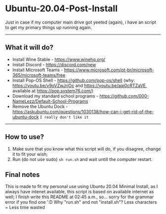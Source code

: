 # Ubuntu-20.04-Post-Install
Just in case if my computer main drive got yeeted (again), i have an script to get my primary things up running again.

---

## What it will do?

- Install Wine Stable - https://www.winehq.org/
- Install Discord - https://discord.com/new
- Install Microsoft Teams - https://www.microsoft.com/pt-br/microsoft-365/microsoft-teams/free
- Install Pop-OS Shell - https://github.com/pop-os/shell (why: https://youtu.be/v9oVZwJrjOc and https://youtu.be/aqj0cRTZaVE, available at https://pop.system76.com/)
- Download my standard school programs - https://github.com/000-NameLezz/Default-School-Programs
- Remove the Ubuntu Dock - https://askubuntu.com/questions/1030138/how-can-i-get-rid-of-the-ubuntu-dock `I really don't like it`

---

## How to use?

1. Make sure that you know what this script will do, if you disagree, change it to fit your wish;
2. Run (do not use sudo) `sh run.sh` and wait untill the computer restart.

## Final notes

This is made to fit my personal use using Ubuntu 20.04 Minimal Install, as I always have intenet available, this script is based on available internet as well;
I finish write this README at 02:45 a.m., so... sorry for the grammar error if you find one ':D
Why "run.sh" and not "install.sh"? Less characters = Less time wasted
